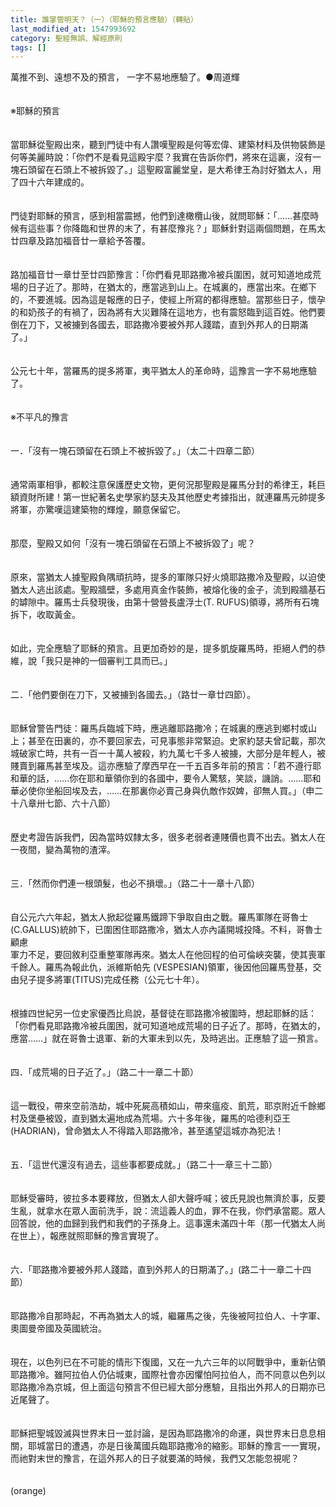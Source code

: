 ```yaml
---
title: 誰掌管明天？（一）（耶穌的預言應驗）（轉貼）
last_modified_at: 1547993692
category: 聖經無誤、解經原則
tags: []
---
```


萬推不到、遠想不及的預言， 一字不易地應驗了。<!--more-->●周道輝 <br><br><br>※耶穌的預言 <br><br><br>當耶穌從聖殿出來，聽到門徒中有人讚嘆聖殿是何等宏偉、建築材料及供物裝飾是何等美麗時說：「你們不是看見這殿宇麼？我實在告訴你們，將來在這裏，沒有一塊石頭留在石頭上不被拆毀了。」這聖殿富麗堂皇，是大希律王為討好猶太人，用了四十六年建成的。 <br><br><br>門徒對耶穌的預言，感到相當震撼，他們到達橄欖山後，就問耶穌：「……甚麼時候有這些事？你降臨和世界的末了，有甚麼豫兆？」耶穌針對這兩個問題，在馬太廿四章及路加福音廿一章給予答覆。 <br><br><br>路加福音廿一章廿至廿四節豫言：「你們看見耶路撒冷被兵圍困，就可知道地成荒場的日子近了。那時，在猶太的，應當逃到山上。在城裏的，應當出來。在鄉下的，不要進城。因為這是報應的日子，使經上所寫的都得應驗。當那些日子，懷孕的和奶孩子的有禍了，因為將有大災難降在這地方，也有震怒臨到這百姓。他們要倒在刀下，又被擄到各國去，耶路撒冷要被外邦人踐踏，直到外邦人的日期滿了。」 <br><br><br>公元七十年，當羅馬的提多將軍，夷平猶太人的革命時，這豫言一字不易地應驗了。 <br><br><br>※不平凡的豫言 <br><br><br>一．「沒有一塊石頭留在石頭上不被拆毀了。」（太二十四章二節） <br><br><br>通常兩軍相爭，都較注意保護歷史文物，更何況那聖殿是羅馬分封的希律王，耗巨額資財所建！第一世紀著名史學家約瑟夫及其他歷史考據指出，就連羅馬元帥提多將軍，亦驚嘆這建築物的輝煌，願意保留它。 <br><br><br>那麼，聖殿又如何「沒有一塊石頭留在石頭上不被拆毀了」呢？ <br><br><br>原來，當猶太人據聖殿負隅頑抗時，提多的軍隊只好火燒耶路撒冷及聖殿，以迫使猶太人逃出該處。聖殿牆壁，多處用真金作裝飾，被熔化後的金子，流到殿牆基石的罅隙中。羅馬士兵發現後，由第十營營長盧浮士(T. RUFUS)領導，將所有石塊拆下，收取黃金。 <br><br><br>如此，完全應驗了耶穌的預言。且更加奇妙的是，提多凱旋羅馬時，拒絕人們的恭維，說「我只是神的一個審判工具而已。」 <br><br><br>二．「他們要倒在刀下，又被擄到各國去。」（路廿一章廿四節）。 <br><br><br>耶穌曾警告門徒：羅馬兵臨城下時，應逃離耶路撒冷；在城裏的應逃到鄉村或山上；甚至在田裏的，亦不要回家去，可見事態非常緊迫。史家約瑟夫曾記載，那次城破家亡時，共有一百一十萬人被殺，約九萬七千多人被擄，大部分是年輕人，被賤賣到羅馬甚至埃及。這亦應驗了摩西早在一千五百多年前的預言：「若不遵行耶和華的話，……你在耶和華領你到的各國中，要令人驚駭，笑談，譏誚。……耶和華必使你坐船回埃及去，……在那裏你必賣己身與仇敵作奴婢，卻無人買。」（申二十八章卅七節、六十八節） <br><br><br>歷史考證告訴我們，因為當時奴隸太多，很多老弱者連賤價也賣不出去。猶太人在一夜間，變為萬物的渣滓。 <br><br><br>三．「然而你們連一根頭髮，也必不損壞。」（路二十一章十八節） <br><br><br>自公元六六年起，猶太人掀起從羅馬鐵蹄下爭取自由之戰。羅馬軍隊在哥魯士(C.GALLUS)統帥下，已圍困住耶路撒冷，猶太人亦內議開城投降。不料，哥魯士顧慮 <br>軍力不足，要回敘利亞重整軍隊再來。猶太人在他回程的伯可倫峽突襲，使其喪軍千餘人。羅馬為報此仇，派維斯帕先 (VESPESIAN)領軍，後因他回羅馬登基，交由兒子提多將軍(TITUS)完成任務（公元七十年）。 <br><br><br>根據四世紀另一位史家優西比烏說，基督徒在耶路撒冷被圍時，想起耶穌的話：「你們看見耶路撒冷被兵圍困，就可知道地成荒場的日子近了。那時，在猶太的，應當……」就在哥魯士退軍、新的大軍未到以先，及時逃出。正應驗了這一預言。 <br><br><br>四．「成荒場的日子近了。」（路二十一章二十節） <br><br><br>這一戰役，帶來空前浩劫，城中死屍高積如山，帶來瘟疫、飢荒，耶京附近千餘鄉村及堡壘被毀，直到猶太遍地成為荒場。六十多年後，羅馬的哈德利亞王(HADRIAN)，曾命猶太人不得踏入耶路撒冷，甚至遙望這城亦為犯法！ <br><br><br>五．「這世代還沒有過去，這些事都要成就。」（路二十一章三十二節） <br><br><br>耶穌受審時，彼拉多本要釋放，但猶太人卻大聲呼喊；彼氏見說也無濟於事，反要生亂，就拿水在眾人面前洗手，說：流這義人的血，罪不在我，你們承當罷。眾人回答說，他的血歸到我們和我們的子孫身上。這事還未滿四十年（那一代猶太人尚在世上），報應就照耶穌的豫言實現了。 <br><br><br>六．「耶路撒冷要被外邦人踐踏，直到外邦人的日期滿了。」(路二十一章二十四節） <br><br><br>耶路撒冷自那時起，不再為猶太人的城，繼羅馬之後，先後被阿拉伯人、十字軍、奧圖曼帝國及英國統治。 <br><br><br>現在，以色列已在不可能的情形下復國，又在一九六三年的以阿戰爭中，重新佔領耶路撒冷。雖阿拉伯人仍佔城東，國際社會亦因懼怕阿拉伯人，而不同意以色列以耶路撒冷為京城，但上面這句預言不但已經大部分應驗，且指出外邦人的日期亦已近尾聲了。 <br><br><br>耶穌把聖城毀滅與世界末日一並討論，是因為耶路撒冷的命運，與世界末日息息相關，耶城當日的遭遇，亦是日後萬國兵臨耶路撒冷的縮影。耶穌的豫言一一實現，而祂對末世的豫言，在這外邦人的日子就要滿的時候，我們又怎能忽視呢？ <br><br><br>(orange)<br><br><br><br><br><br><br>
